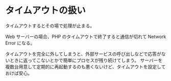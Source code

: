 # タイムアウトの扱い

タイムアウトするとその場で処理が止まる。

Web サーバーの場合、PHP のタイムアウトで終了すると通信が切れて Network Error になる。

タイムアウトを完全に外してしまうと、外部サービスの呼び出しなどで応答がないときに返ってこないとかで簡単にプロセスが残り続けてしまう。
サーバーを複数台用意して定期的に再起動するのも悪くないけど、タイムアウトを設定しておけば安心。
